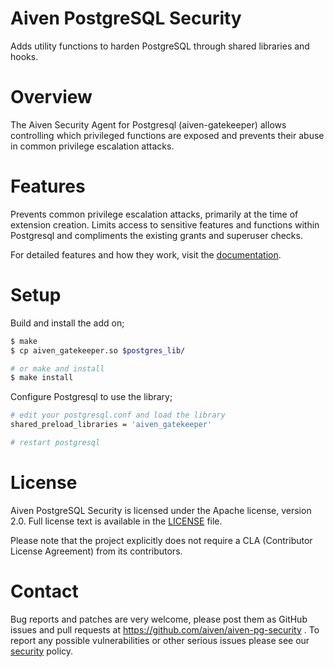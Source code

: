 Aiven PostgreSQL Security
======================
Adds utility functions to harden PostgreSQL through shared libraries and hooks.

Overview
========
The Aiven Security Agent for Postgresql (aiven-gatekeeper) allows controlling which privileged functions are exposed and prevents their abuse in common privilege escalation attacks.

Features
============
Prevents common privilege escalation attacks, primarily at the time of extension creation. Limits access to sensitive features and functions within Postgresql and compliments the existing grants and superuser checks.

For detailed features and how they work, visit the [documentation](docs/).

Setup
============

Build and install the add on;
```bash
$ make
$ cp aiven_gatekeeper.so $postgres_lib/

# or make and install
$ make install

```
Configure Postgresql to use the library;
```bash
# edit your postgresql.conf and load the library
shared_preload_libraries = 'aiven_gatekeeper'

# restart postgresql
```

License
============
Aiven PostgreSQL Security is licensed under the Apache license, version 2.0. Full license text is available in the [LICENSE](LICENSE) file.

Please note that the project explicitly does not require a CLA (Contributor License Agreement) from its contributors.

Contact
============
Bug reports and patches are very welcome, please post them as GitHub issues and pull requests at https://github.com/aiven/aiven-pg-security .
To report any possible vulnerabilities or other serious issues please see our [security](SECURITY.md) policy.
